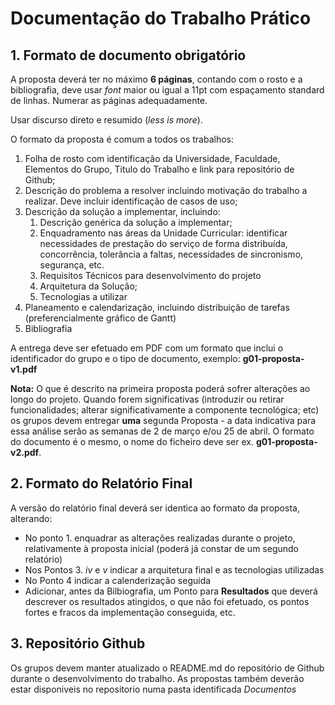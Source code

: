 # Documentação do Trabalho Prático

## 1. Formato de documento obrigatório

A proposta deverá ter no máximo **6 páginas**, contando com o rosto e a bibliografia, deve usar *font* maior ou igual a 11pt com espaçamento standard de linhas. Numerar as páginas adequadamente.

Usar discurso direto e resumido (*less is more*).

O formato da proposta é comum a todos os trabalhos:
1. Folha de rosto com identificação da Universidade, Faculdade, Elementos do Grupo, Titulo do Trabalho e link para repositório de Github;
2. Descrição do problema a resolver incluindo motivação do trabalho a realizar. Deve incluir identificação de casos de uso;
3. Descrição da solução a implementar, incluindo:
   1. Descrição genérica da solução a implementar;
   2. Enquadramento nas áreas da Unidade Curricular: identificar necessidades de prestação do serviço de forma distribuída, concorrência, tolerância a faltas, necessidades de sincronismo, segurança, etc.
   3. Requisitos Técnicos para desenvolvimento do projeto
   4. Arquitetura da Solução;
   5. Tecnologias a utilizar
4. Planeamento e calendarização, incluindo distribuição de tarefas (preferencialmente gráfico de Gantt)
5. Bibliografia

A entrega deve ser efetuado em PDF com um formato que inclui o identificador do grupo e o tipo de documento, exemplo: **g01-proposta-v1.pdf**

**Nota:** O que é descrito na primeira proposta poderá sofrer alterações ao longo do projeto. Quando forem significativas (introduzir ou retirar funcionalidades; alterar significativamente a componente tecnológica; etc) os grupos devem entregar **uma** segunda Proposta - a data indicativa para essa análise serão as semanas de 2 de março e/ou 25 de abril. O formato do documento é o mesmo, o nome do ficheiro deve ser ex. **g01-proposta-v2.pdf**.

## 2. Formato do Relatório Final

A versão do relatório final deverá ser identica ao formato da proposta, alterando:
- No ponto 1. enquadrar as alterações realizadas durante o projeto, relativamente à proposta inicial (poderá já constar de um segundo relatório)
- Nos Pontos 3. *iv* e *v* indicar a arquitetura final e as tecnologias utilizadas
- No Ponto 4 indicar a calenderização seguida
- Adicionar, antes da Bilbiografia, um Ponto para **Resultados** que deverá descrever os resultados atingidos, o que não foi efetuado, os pontos fortes e fracos da implementação conseguida, etc.

## 3. Repositório Github

Os grupos devem manter atualizado o README.md do repositório de Github durante o desenvolvimento do trabalho.
As propostas também deverão estar disponiveis no repositorio numa pasta identificada *Documentos*
